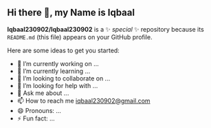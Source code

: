 ## Hi there 👋, my Name is Iqbaal


**Iqbaal230902/Iqbaal230902** is a ✨ _special_ ✨ repository because its `README.md` (this file) appears on your GitHub profile.

Here are some ideas to get you started:

- 🔭 I’m currently working on ...
- 🌱 I’m currently learning ...
- 👯 I’m looking to collaborate on ...
- 🤔 I’m looking for help with ...
- 💬 Ask me about ...
- 📫 How to reach me iqbaal230902@gmail.com
- 😄 Pronouns: ...
- ⚡ Fun fact: ...
